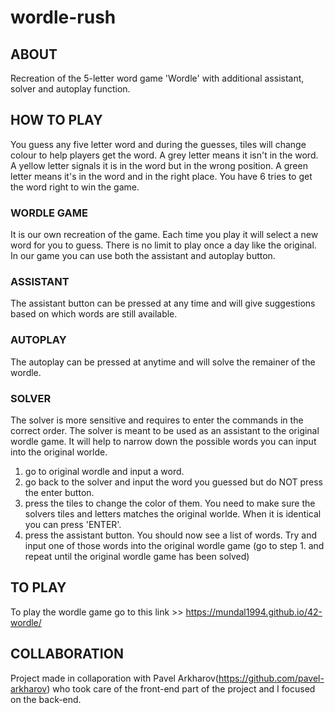 # wordle-rush

## ABOUT

Recreation of the 5-letter word game 'Wordle' with additional assistant, solver and autoplay function.


## HOW TO PLAY

You guess any five letter word and during the guesses, tiles will change colour to help players get the word. A grey letter means it isn't in the word. A yellow letter signals it is in the word but in the wrong position. A green letter means it's in the word and in the right place. You have 6 tries to get the word right to win the game.

### WORDLE GAME
It is our own recreation of the game. Each time you play it will select a new word for you to guess. There is no limit to play once a day like the original. In our game you can use both the assistant and autoplay button.

### ASSISTANT
The assistant button can be pressed at any time and will give suggestions based on which words are still available.

### AUTOPLAY
The autoplay can be pressed at anytime and will solve the remainer of the wordle.

### SOLVER
The solver is more sensitive and requires to enter the commands in the correct order. The solver is meant to be used as an assistant to the original wordle game. It will help to narrow down the possible words you can input into the original worlde.

  1. go to original wordle and input a word.
  2. go back to the solver and input the word you guessed but do NOT press the enter button.
  3. press the tiles to change the color of them. You need to make sure the solvers tiles and letters matches the original worlde. When it is identical you can press 'ENTER'.
  4. press the assistant button. You should now see a list of words. Try and input one of those words into the original wordle game (go to step 1. and repeat until the original wordle game has been solved)

## TO PLAY
To play the wordle game go to this link >> https://mundal1994.github.io/42-wordle/

## COLLABORATION
Project made in collaporation with Pavel Arkharov(https://github.com/pavel-arkharov) who took care of the front-end part of the project and I focused on the back-end.
